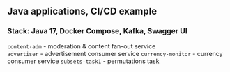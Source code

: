 
## Java applications, CI/CD example
### Stack: Java 17, Docker Compose, Kafka, Swagger UI

`content-adm`       - moderation & content fan-out service  
`advertiser`        - advertisement consumer service
`currency-monitor`  - currency consumer service
`subsets-task1`     - permutations task
